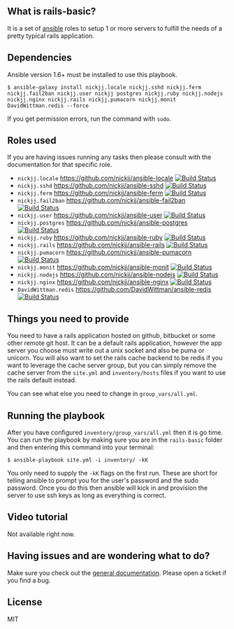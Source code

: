 ## What is rails-basic?

It is a set of [ansible](http://www.ansible.com/home) roles to setup 1 or more servers to fulfill the needs of a pretty typical rails application.

## Dependencies

Ansible version 1.6+ must be installed to use this playbook.

`$ ansible-galaxy install nickjj.locale nickjj.sshd nickjj.ferm nickjj.fail2ban nickjj.user nickjj postgres nickjj.ruby nickjj.nodejs nickjj.nginx nickjj.rails nickjj.pumacorn nickjj.monit DavidWittman.redis --force`

If you get permission errors, run the command with `sudo`.

## Roles used

If you are having issues running any tasks then please consult with the documentation for that specific role.

- `nickjj.locale` https://github.com/nickjj/ansible-locale [![Build Status](https://secure.travis-ci.org/nickjj/ansible-locale.png)](http://travis-ci.org/nickjj/ansible-locale)
- `nickjj.sshd` https://github.com/nickjj/ansible-sshd [![Build Status](https://secure.travis-ci.org/nickjj/ansible-sshd.png)](http://travis-ci.org/nickjj/ansible-sshd)
- `nickjj.ferm` https://github.com/nickjj/ansible-ferm [![Build Status](https://secure.travis-ci.org/nickjj/ansible-ferm.png)](http://travis-ci.org/nickjj/ansible-ferm)
- `nickjj.fail2ban` https://github.com/nickjj/ansible-fail2ban [![Build Status](https://secure.travis-ci.org/nickjj/ansible-fail2ban.png)](http://travis-ci.org/nickjj/ansible-fail2ban)
- `nickjj.user` https://github.com/nickjj/ansible-user [![Build Status](https://secure.travis-ci.org/nickjj/ansible-user.png)](http://travis-ci.org/nickjj/ansible-user)
- `nickjj.postgres` https://github.com/nickjj/ansible-postgres [![Build Status](https://secure.travis-ci.org/nickjj/ansible-postgres.png)](http://travis-ci.org/nickjj/ansible-postgres)
- `nickjj.ruby` https://github.com/nickjj/ansible-ruby [![Build Status](https://secure.travis-ci.org/nickjj/ansible-ruby.png)](http://travis-ci.org/nickjj/ansible-ruby)
- `nickjj.rails` https://github.com/nickjj/ansible-rails [![Build Status](https://secure.travis-ci.org/nickjj/ansible-rails.png)](http://travis-ci.org/nickjj/ansible-rails)
- `nickjj.pumacorn` https://github.com/nickjj/ansible-pumacorn [![Build Status](https://secure.travis-ci.org/nickjj/ansible-pumacorn.png)](http://travis-ci.org/nickjj/ansible-pumacorn)
- `nickjj.monit` https://github.com/nickjj/ansible-monit [![Build Status](https://secure.travis-ci.org/nickjj/ansible-monit.png)](http://travis-ci.org/nickjj/ansible-monit)
- `nickjj.nodejs` https://github.com/nickjj/ansible-nodejs [![Build Status](https://secure.travis-ci.org/nickjj/ansible-nodejs.png)](http://travis-ci.org/nickjj/ansible-nodejs)
- `nickjj.nginx` https://github.com/nickjj/ansible-nginx [![Build Status](https://secure.travis-ci.org/nickjj/ansible-nginx.png)](http://travis-ci.org/nickjj/ansible-nginx)
- `DavidWittman.redis` https://github.com/DavidWittman/ansible-redis [![Build Status](https://secure.travis-ci.org/DavidWittman/ansible-redis.png)](http://travis-ci.org/DavidWittman/ansible-redis)

## Things you need to provide

You need to have a rails application hosted on github, bitbucket or some other remote git host. It can be a default rails application, however the app server you choose must write out a unix socket and also be puma or unicorn. You will also want to set the rails cache backend to be redis if you want to leverage the cache server group, but you can simply remove the cache server from the `site.yml` and `inventory/hosts` files if you want to use the rails default instead.

You can see what else you need to change in `group_vars/all.yml`.

## Running the playbook

After you have configured `inventory/group_vars/all.yml` then it is go time. You can run the playbook by making sure you are in the `rails-basic` folder and then entering this command into your terminal:

`$ ansible-playbook site.yml -i inventory/ -kK`

You only need to supply the `-kK` flags on the first run. These are short for telling ansible to prompt you for the user's password and the sudo password. Once you do this then ansible will kick in and provision the server to use ssh keys as long as everything is correct.

## Video tutorial

Not available right now.

## Having issues and are wondering what to do?

Make sure you check out the [general documentation](https://github.com/nickjj/ansible-playbooks#general-information-and-terminology). Please open a ticket if you find a bug.

## License

MIT
